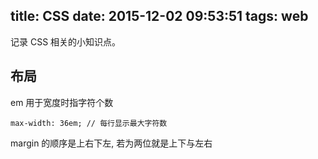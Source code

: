title: CSS
date: 2015-12-02 09:53:51
tags: web
---
记录 CSS 相关的小知识点。

## 布局
em 用于宽度时指字符个数
```
max-width: 36em; // 每行显示最大字符数
```
margin 的顺序是上右下左, 若为两位就是上下与左右
